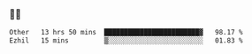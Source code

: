 ### 👨‍💻

<!--START_SECTION:waka-->

```txt
Other   13 hrs 50 mins  ████████████████████████▓   98.17 %
Ezhil   15 mins         ▒░░░░░░░░░░░░░░░░░░░░░░░░   01.83 %
```

<!--END_SECTION:waka-->
